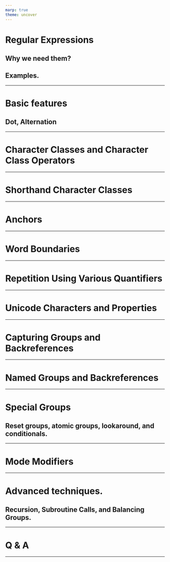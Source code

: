 ```yaml
---
marp: true
theme: uncover
---
```


# Regular Expressions

## Why we need them?

## Examples. 

---

# Basic features

## Dot, Alternation

---

# Character Classes and Character Class Operators

---

# Shorthand Character Classes

---

# Anchors

---

# Word Boundaries

---

# Repetition Using Various Quantifiers

---

# Unicode Characters and Properties

---

# Capturing Groups and Backreferences

---

# Named Groups and Backreferences

---

# Special Groups
## Reset groups, atomic groups, lookaround, and conditionals.

---

# Mode Modifiers

---

# Advanced techniques.
## Recursion, Subroutine Calls, and Balancing Groups.

---

# Q & A

---
